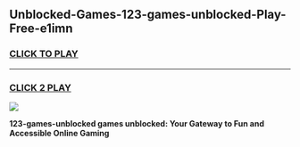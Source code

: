 
## Unblocked-Games-123-games-unblocked-Play-Free-e1imn
<h3>
<a href="https://premium76.site?title=123-games-unblocked&ref=19M">CLICK TO PLAY</a></h3>
<hr>

<h3>
<a href="https://premium76.site?title=123-games-unblocked&ref=19M">CLICK 2 PLAY</a>
  
</h3>

<a href="https://premium76.site?title=123-games-unblocked&ref=19M"><img src="https://clearcache.store/games.png"></a>


**123-games-unblocked games unblocked: Your Gateway to Fun and Accessible Online Gaming**
